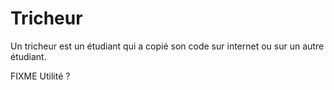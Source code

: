 # Tricheur

Un tricheur est un étudiant qui a copié son code sur internet ou sur un autre étudiant.

FIXME Utilité ?
